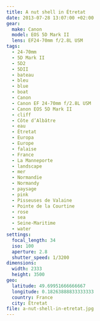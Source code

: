 ```yaml
---
title: A nut shell in Étretat
date: 2013-07-28 13:07:00 +02:00
gear:
  make: Canon
  model: EOS 5D Mark II
  lens: EF24-70mm f/2.8L USM
tags:
  - 24-70mm
  - 5D Mark II
  - 5D2
  - 5DII
  - bateau
  - bleu
  - blue
  - boat
  - Canon
  - Canon EF 24-70mm f/2.8L USM
  - Canon EOS 5D Mark II
  - cliff
  - Côte d’Albâtre
  - eau
  - Étretat
  - Europa
  - Europe
  - falaise
  - France
  - La Manneporte
  - landscape
  - mer
  - Normandie
  - Normandy
  - paysage
  - pink
  - Pisseuses de Valaine
  - Pointe de la Courtine
  - rose
  - sea
  - Seine-Maritime
  - water
settings:
  focal_length: 34
  iso: 100
  aperture: 2.8
  shutter_speed: 1/3200
dimensions:
  width: 2333
  height: 3500
geo:
  latitude: 49.69951666666667
  longitude: 0.18263888833333333
  country: France
  city: Étretat
file: a-nut-shell-in-etretat.jpg
---
```



